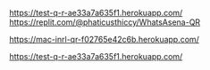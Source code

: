 https://test-q-r-ae33a7a635f1.herokuapp.com/
https://replit.com/@phaticusthiccy/WhatsAsena-QR



https://mac-inrl-qr-f02765e42c6b.herokuapp.com/


https://test-q-r-ae33a7a635f1.herokuapp.com/
